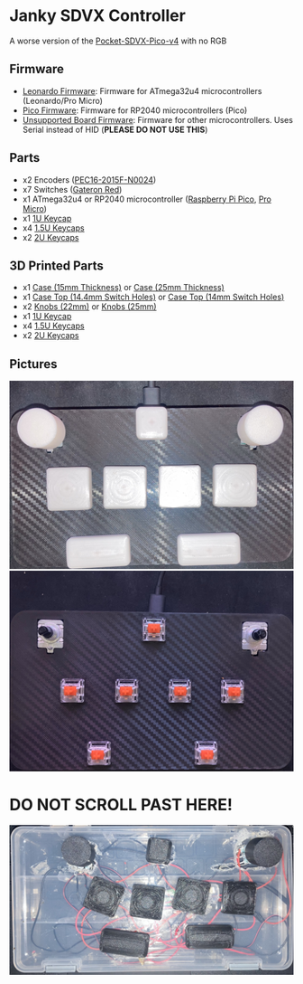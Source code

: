 # Janky SDVX Controller
A worse version of the [Pocket-SDVX-Pico-v4](https://github.com/speedypotato/Pocket-SDVX-Pico-v4) with no RGB

## Firmware
* [Leonardo Firmware](./Leonardo%20Firmware): Firmware for ATmega32u4 microcontrollers (Leonardo/Pro Micro)
* [Pico Firmware](./Pico%20Firmware): Firmware for RP2040 microcontrollers (Pico)
* [Unsupported Board Firmware](./Unsupported%20Board%20Firmware): Firmware for other microcontrollers. Uses Serial instead of HID (**PLEASE DO NOT USE THIS**)

## Parts
* x2 Encoders ([PEC16-2015F-N0024](https://mou.sr/3JNRuk8))
* x7 Switches ([Gateron Red](https://mechboards.co.uk/products/gateron-red?variant=41710358888653))
* x1 ATmega32u4 or RP2040 microcontroller ([Raspberry Pi Pico](https://thepihut.com/products/raspberry-pi-pico), [Pro Micro](https://www.aliexpress.com/item/32808519179.html))
* x1 [1U Keycap](https://www.aliexpress.com/item/1005004064331568.html)
* x4 [1.5U Keycaps](https://www.aliexpress.com/item/1005004784994416.html)
* x2 [2U Keycaps](https://www.aliexpress.com/item/1005004784994416.html)

## 3D Printed Parts
* x1 [Case (15mm Thickness)](./Models/STL/Case%20(15mm%20Thickness).stl) or [Case (25mm Thickness)](./Models/STL/Case%20(25mm%20Thickness).stl)
* x1 [Case Top (14.4mm Switch Holes)](./Models/STL/Case%20Top%20(14.4mm%20Switch%20Holes).stl) or [Case Top (14mm Switch Holes)](./Models/STL/Case%20Top%20(14mm%20Switch%20Holes).stl)
* x2 [Knobs (22mm)](./Models/STL/Knob%20(22mm).stl) or [Knobs (25mm)](./Models/STL/Knob%20(25mm).stl)
* x1 [1U Keycap](https://www.printables.com/model/440477-keycaps-for-pico-sdvx-controller)
* x4 [1.5U Keycaps](https://www.printables.com/model/440477-keycaps-for-pico-sdvx-controller)
* x2 [2U Keycaps](https://www.printables.com/model/440477-keycaps-for-pico-sdvx-controller)

## Pictures
![Top + Keycaps](./Pictures/Top%20+%20Keycaps.jpg)
![Top](./Pictures/Top.jpg)
# DO NOT SCROLL PAST HERE!
![Luxury SDVX Controller](./Pictures/Luxury%20SDVX%20Controller.jpg)